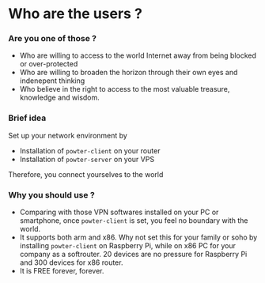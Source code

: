# Who are the users ?

### Are you one of those ? 
* Who are willing to access to the world Internet away from being blocked or over-protected
* Who are willing to broaden the horizon through their own eyes and indenepent thinking
* Who believe in the right to access to the most valuable treasure, knowledge and wisdom.
 

### Brief idea
Set up your network environment by
* Installation of `powter-client` on your router
* Installation of `powter-server` on your VPS

Therefore, you connect yourselves to the world

### Why you should use ?
* Comparing with those VPN softwares installed on your PC or smartphone, once `powter-client` is set, you feel no boundary with the world.
* It supports both arm and x86. Why not set this for your family or soho by installing `powter-client` on Raspberry Pi, while on x86 PC for your company as a softrouter. 20 devices are no pressure for Raspberry Pi and 300 devices for x86 router.
* It is FREE forever, forever.
